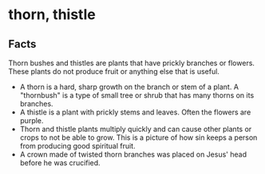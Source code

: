 # thorn, thistle

## Facts

Thorn bushes and thistles are plants that have prickly branches or flowers. These plants do not produce fruit or anything else that is useful.

* A thorn is a hard, sharp growth on the branch or stem of a plant. A "thornbush" is a type of small tree or shrub that has many thorns on its branches.
* A thistle is a plant with prickly stems and leaves. Often the flowers are purple.
* Thorn and thistle plants multiply quickly and can cause other plants or crops to not be able to grow. This is a picture of how sin keeps a person from producing good spiritual fruit. 
* A crown made of twisted thorn branches was placed on Jesus' head before he was crucified.